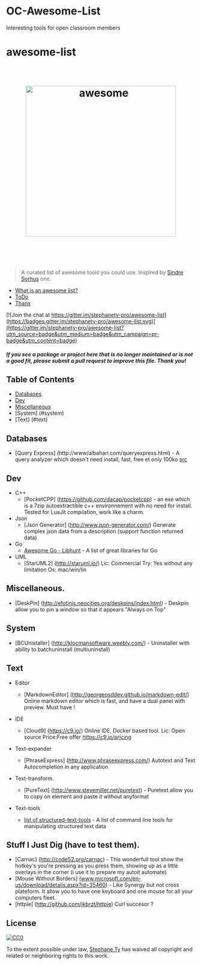# OC-Awesome-List
Interesting tools for open classroom members

# awesome-list
<h1 align="center">
	<br>
	<img width="400" src="https://cdn.rawgit.com/sindresorhus/awesome/master/media/logo.svg" alt="awesome">
	<br>
	<br>
	<br>
</h1>

> A curated list of awesome tools you could use. Inspired by [Sindre Sorhus](https://github.com/sindresorhus/awesome) one.

- [What is an awesome list?](awesome.md)
- [ToDo](todo.md)
- [Thanx](thanx.md)

[![Join the chat at https://gitter.im/stephanety-pro/awesome-list](https://badges.gitter.im/stephanety-pro/awesome-list.svg)](https://gitter.im/stephanety-pro/awesome-list?utm_source=badge&utm_medium=badge&utm_campaign=pr-badge&utm_content=badge)

#### *If you see a package or project here that is no longer maintained or is not a good fit, please submit a pull request to improve this file. Thank you!*


## Table of Contents

- [Databases](#databases)
- [Dev](#dev)
- [Miscellaneous](#miscellaneous)
- [System] (#system)
- [Text] (#text)


## Databases
- [Query Express] (http://www/albahari.com/queryexpress.html) - A query analyzer which doesn't need install, fast, free et only 100ko [src](http://www.hanselman.com/blog/ScottHanselmans2014UltimateDeveloperAndPowerUsersToolListForWindows.aspx)

## Dev
- C++
	- [PocketCPP] (https://github.com/dacap/pocketcpp) - an exe which is a 7zip autoextractible c++ environnement with no need for install. Tested for LuaJit compilation, work like a charm. 
- Json
  - [Json Generator] (http://www.json-generator.com/) Generate complex json data from a description (support function returned data)	
- Go
	- [Awesome Go - Libhunt](https://go.libhunt.com/) - A list of great libraries for Go 
- UML
  - [StarUML2] (http://staruml.io/) Lic: Commercial Try: Yes without any limitation Os: mac/win/lin


## Miscellaneous.
- [DeskPin] (http://efotinis.neocities.org/deskpins/index.html) - Deskpin allow you to pin a window so that it appears "Always on Top"

## System
- [BCUnistaller] (http://klocmansoftware.weebly.com/) - Uninstaller with ability to batchuninstall (multiuninstall)

## Text
- Editor
	- [MarkdownEditor] (http://georgeosddev.github.io/markdown-edit/) Online markdown editor which is fast, and have a dual panel with preview. Must have !
- IDE
  - [Cloud9] (https://c9.io/) Online IDE, Docker based tool. Lic: Open source Price:Free offer https://c9.io/pricing
  
- Text-expander
  - [PhraseExpress] (http://www.phraseexpress.com/) Autotext and Text Autocompletion in any application 
- Text-transform.
	-  [PureText] (http://www.stevemiller.net/puretext) - Puretext allow you to copy on element and paste it without anyformat 
- Text-tools
	- [list of structured-text-tools](https://github.com/dbohdan/structured-text-tools) - A list of command line tools for manipulating structured text data

## Stuff I Just Dig (have to test them).
- [Carnac] (http://code52.org/carnac) - This wonderfull tool show the hotkey's you're pressing as you press them, showing up as a little overlays in the corner (i use it to prepare my autoit automate)
- [Mouse Without Borders] (www.microsoft.com/en-us/download/details.aspx?id=35460) - Like Synergy but not cross plateform. It allow you to have one keyboard and one mouse for all your computers fleet.
- [httpie] (http://github.com/jkbrzt/httpie) Curl succesor ?

## License

[![CC0](http://mirrors.creativecommons.org/presskit/buttons/88x31/svg/cc-zero.svg)](https://creativecommons.org/publicdomain/zero/1.0/)

To the extent possible under law, [Stephane.Ty](http://torchy.me) has waived all copyright and related or neighboring rights to this work.
